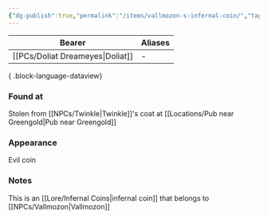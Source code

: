 ```yaml
---
{"dg-publish":true,"permalink":"/items/vallmozon-s-infernal-coin/","tags":["item"],"dgShowBacklinks":true,"dgShowLocalGraph":true,"noteIcon":"item","created":"2023-12-30T13:41:16.171+01:00","updated":"2024-01-19T00:16:19.408+01:00"}
---
```


| Bearer                       | Aliases |
| ---------------------------- | ------- |
| [[PCs/Doliat Dreameyes\|Doliat]] | \-      |

{ .block-language-dataview}
### Found at
Stolen from [[NPCs/Twinkle\|Twinkle]]'s coat at [[Locations/Pub near Greengold\|Pub near Greengold]]
### Appearance
Evil coin
### Notes
This is an [[Lore/Infernal Coins\|infernal coin]] that belongs to [[NPCs/Vallmozon\|Vallmozon]]